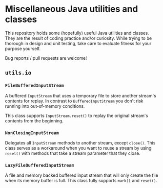 # Miscellaneous Java utilities and classes

This repository holds some (hopefully) useful Java utilities and
classes. They are the result of coding practice and/or
curiosity. While trying to be thorough in design and unit testing,
take care to evaluate fitness for your purpose yourself.

Bug reports / pull requests are welcome!

## `utils.io`

### `FileBufferedInputStream`

A buffered `InputStream` that uses a temporary file to store another
stream's contents for replay. In contrast to `BufferedInputStream` you
don't risk running into out-of-memory conditions.

This class supports `InputStream.reset()` to replay the original
stream's contents from the beginning.

### `NonClosingInputStream`

Delegates all `InputStream` methods to another stream, except
`close()`. This class serves as a workaround when you want to reuse a
stream by using `reset()` with methods that take a stream parameter
that they close.

### `LazyFileBufferedInputStream`

A file and memory backed buffered input stream that will only create
the file when its memory buffer is full. This class fully supports
`mark()` and `reset()`.
